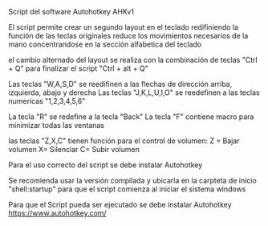 Script del software Autohotkey AHKv1

El script permite crear un segundo layout en el teclado redifiniendo la función de las teclas originales reduce los movimientos necesarios de la mano
concentrandose en la sección alfabetica del teclado

el cambio alternado del layout se realiza con la combinación de teclas "Ctrl + Q"
para finalizar el script "Ctrl + alt + Q"

Las teclas "W,A,S,D" se reedifinen a las flechas de dirección arriba, izquierda, abajo y derecha
Las teclas "J,K,L,U,I,O" se reedefinen a las teclas numericas "1,2,3,4,5,6"

La tecla "R" se redefine a la tecla "Back"
La tecla "F" contiene macro para minimizar todas las ventanas

las teclas "Z,X,C" tienen función para el control de volumen: 
  Z = Bajar volumen 
  X= Silenciar 
  C= Subir volumen

Para el uso correcto del script se debe instalar Autohotkey

Se recomienda usar la versión compilada y ubicarla en la carpteta de inicio "shell:startup" para que el script comienza al iniciar el sistema windows

Para que el Script pueda ser ejecutado se debe instalar Autohotkey
https://www.autohotkey.com/

